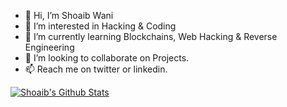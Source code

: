 - 👋 Hi, I’m Shoaib Wani
- 👀 I’m interested in Hacking & Coding
- 🌱 I’m currently learning Blockchains, Web Hacking & Reverse Engineering
- 💞️ I’m looking to collaborate on Projects.
- 📫 Reach me on twitter or linkedin.


[![Shoaib's Github Stats](https://github-readme-stats.vercel.app/api?username=Pyloris)](https://github.com/anuraghazra/github-readme-stats)
